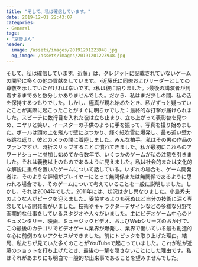 ```yaml
---
title: "そして、私は確信しています。"
date: 2019-12-01 22:43:07
categories:
- General
tags:
- "京野さん"
header:
  image: /assets/images/20191201223948.jpg
  og_image: /assets/images/20191201223948.jpg
---
```


そして、私は確信しています。近藤」は、クレジットに記載されていないゲームの開発に多くの他の貢献をしています。 ‹近藤氏に同僚およびリーダーとしての尊敬を示していただければ幸いです。›私は彼に語りました。›最後の講演者が到着するまであと数分しかありませんでした。だから、私はまだ少しの間、私の舌を保持するつもりでした。しかし、極真が現れ始めたとき、私がずっと疑っていたことが実際に起こったことがすぐに明らかでした：最終的な打撃が届けられました。スピーチに数行目を入れた彼は立ち止まり、立ち上がって表彰台を見つめ、ニヤリと笑い、イースターの子供のように手を振って、写真を撮り始めました。ボールは頭の上を飛んで壁にぶつかり、輝く紙吹雪に爆発し、最も近い壁から跳ね返り、彼とカメラの間に着陸しました。みんな拍手。私はその男の作品のファンですが、時折スリップすることに慣れてきました。私が最初にこれらのアワードショーに参加し始めてから数年で、いくつかのゲームが私の注意を引きました。それは義務以上のものであるように見えました。私は社会的または文化的な解説に重点を置いたゲームについて話している。いずれの場合も、ゲーム開発者は、そのような詳細がプレイヤーにとって無関係または無関係であるように思われる場合でも、そのゲームについて考えていることを一般に説明しました。しかし、それは2004年でした。2011年には、状況は少し異なりました。小島秀夫のような人がピークを迎えました。妥協するよりも死ぬほど自分の技術に深く専念している開発者がいました。技術やキャラクターデザインなどの多様な分野で画期的な仕事をしているスタジオや人々がいました。主にビデオゲーム中心のドキュメンタリー、映画、ミュージックビデオ、およびWebシリーズのおかげで、この最後のカテゴリでビデオゲーム業界が爆発し、業界で働いている最も創造的な心に前例のないアクセスができました。前にトピックを取り上げた理由。結局、私たちが見ていた多くのことがYouTubeで起こっていました。これが私が近藤のショットを打ち上げたとき、最後の一撃を隠さないことにした理由です。私はそれがあまりにも明白で一般的な出来事であることを望みませんでした。
